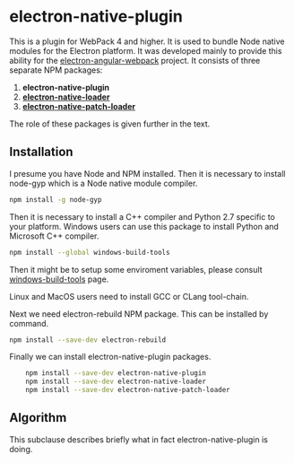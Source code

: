 # electron-native-plugin
This is a plugin for WebPack 4 and higher. It is used to bundle Node native modules for the Electron platform. It was developed mainly to provide this ability for the [electron-angular-webpack](https://github.com/lbassin/electron-angular-webpack) project. 
It consists of three separate NPM packages:
1. **electron-native-plugin**
2. [**electron-native-loader**](https://github.com/evonox/electron-native-loader)
3. [**electron-native-patch-loader**](https://github.com/evonox/electron-native-patch-loader)

The role of these packages is given further in the text.

## Installation
I presume you have Node and NPM installed. 
Then it is necessary to install node-gyp which is a Node native module compiler.
```bash
npm install -g node-gyp
```
Then it is necessary to install a C++ compiler and Python 2.7 specific to your platform. Windows users can use this package to install Python and Microsoft C++ compiler.
```bash
npm install --global windows-build-tools
```
Then it might be to setup some enviroment variables, please consult [windows-build-tools](https://www.npmjs.com/package/windows-build-tools) page.

Linux and MacOS users need to install GCC or CLang tool-chain.

Next we need electron-rebuild NPM package. This can be installed by command.
```bash
npm install --save-dev electron-rebuild
```

Finally we can install electron-native-plugin packages.
```bash
    npm install --save-dev electron-native-plugin
    npm install --save-dev electron-native-loader
    npm install --save-dev electron-native-patch-loader
```
## Algorithm
This subclause describes briefly what in fact electron-native-plugin is doing.
